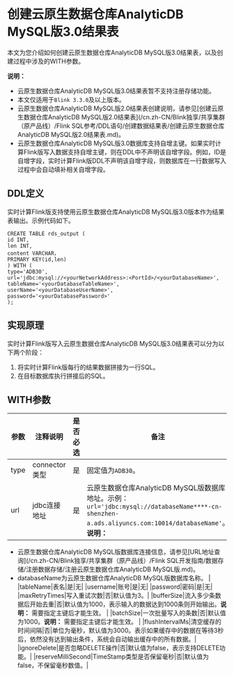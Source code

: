 # 创建云原生数据仓库AnalyticDB MySQL版3.0结果表

本文为您介绍如何创建云原生数据仓库AnalyticDB MySQL版3.0结果表，以及创建过程中涉及的WITH参数。

**说明：**

-   云原生数据仓库AnalyticDB MySQL版3.0结果表暂不支持注册存储功能。
-   本文仅适用于`Blink 3.3.0`及以上版本。
-   云原生数据仓库AnalyticDB MySQL版2.0结果表创建说明，请参见[创建云原生数据仓库AnalyticDB MySQL版2.0结果表](/cn.zh-CN/Blink独享/共享集群（原产品线）/Flink SQL参考/DDL语句/创建数据结果表/创建云原生数据仓库AnalyticDB MySQL版2.0结果表.md)。
-   云原生数据仓库AnalyticDB MySQL版3.0数据库支持自增主键。如果实时计算Flink版写入数据支持自增主键，则在DDL中不声明该自增字段。例如，ID是自增字段，实时计算Flink版DDL不声明该自增字段，则数据库在一行数据写入过程中会自动填补相关自增字段。

## DDL定义

实时计算Flink版支持使用云原生数据仓库AnalyticDB MySQL版3.0版本作为结果表输出。示例代码如下。

```
CREATE TABLE rds_output (
id INT,
len INT,
content VARCHAR，
PRIMARY KEY(id,len)
) WITH (
type='ADB30',
url='jdbc:mysql://<yourNetworkAddress>:<PortId>/<yourDatabaseName>',
tableName='<yourDatabaseTableName>',
userName='<yourDatabaseUserName>',
password='<yourDatabasePassword>'
);
```

## 实现原理

实时计算Flink版写入云原生数据仓库AnalyticDB MySQL版3.0结果表可以分为以下两个阶段：

1.  将实时计算Flink版每行的结果数据拼接为一行SQL。
2.  在目标数据库执行拼接后的SQL。

## WITH参数

|参数|注释说明|是否必选|备注|
|--|----|----|--|
|type|connector类型|是|固定值为`ADB30`。|
|url|jdbc连接地址|是|云原生数据仓库AnalyticDB MySQL版数据库地址。示例：`url='jdbc:mysql://databaseName****-cn-shenzhen-a.ads.aliyuncs.com:10014/databaseName'`。**说明：**

-   云原生数据仓库AnalyticDB MySQL版数据库连接信息，请参见[URL地址查询](/cn.zh-CN/Blink独享/共享集群（原产品线）/Flink SQL开发指南/数据存储/注册数据存储/注册云原生数据仓库AnalyticDB MySQL版.md)。
-   databaseName为云原生数据仓库AnalyticDB MySQL版数据库名称。 |
|tableName|表名|是|无|
|username|账号|是|无|
|password|密码|是|无|
|maxRetryTimes|写入重试次数|否|默认值为3。|
|bufferSize|流入多少条数据后开始去重|否|默认值为1000，表示输入的数据达到1000条则开始输出。**说明：** 需要指定主键后才能生效。 |
|batchSize|一次批量写入的条数|否|默认值为1000。**说明：** 需要指定主键后才能生效。 |
|flushIntervalMs|清空缓存的时间间隔|否|单位为毫秒，默认值为3000。表示如果缓存中的数据在等待3秒后，依然没有达到输出条件，系统会自动输出缓存中的所有数据。|
|ignoreDelete|是否忽略DELETE操作|否|默认值为false，表示支持DELETE功能。|
|reserveMilliSecond|TimeStamp类型是否保留毫秒|否|默认值为false，不保留毫秒数值。|

